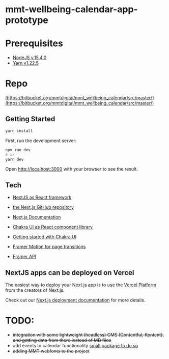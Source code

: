 # mmt-wellbeing-calendar-app-prototype

# Prerequisites
- [NodeJS v.15.4.0](https://nodejs.org/en/)
- [Yarn v1.22.5](https://classic.yarnpkg.com/en/)

# Repo
[https://bitbucket.org/mmtdigital/mmt_wellbeing_calendar/src/master/](https://bitbucket.org/mmtdigital/mmt_wellbeing_calendar/src/master/)
## Getting Started

```bash
yarn install
```

First, run the development server:

```bash
npm run dev
# or
yarn dev
```

Open [http://localhost:3000](http://localhost:3000) with your browser to see the result.

## Tech
- [NextJS as React framework](https://nextjs.org/)  
- [the Next.js GitHub repository](https://github.com/vercel/next.js/)
- [Next.js Documentation](https://nextjs.org/docs)


- [Chakra UI as React component library](https://chakra-ui.com/)
- [Getting started with Chakra UI](https://chakra-ui.com/docs/getting-started)

- [Framer Motion for page transitions](https://www.framer.com/motion/)
- [Framer API](https://www.framer.com/api/motion)

## NextJS apps can be deployed on Vercel

The easiest way to deploy your Next.js app is to use the [Vercel Platform](https://vercel.com/import?utm_medium=default-template&filter=next.js&utm_source=create-next-app&utm_campaign=create-next-app-readme) from the creators of Next.js.

Check out our [Next.js deployment documentation](https://nextjs.org/docs/deployment) for more details.

# TODO:
- ~~integration with some lightweight (headless) CMS (Contentful, Kontent), and getting data from there instead of MD files~~
- add events to calendar functionality [small package to do so](https://reactjsexample.com/a-small-package-for-adding-an-event-to-a-calendar/)
- ~~adding MMT webfonts to the project~~
